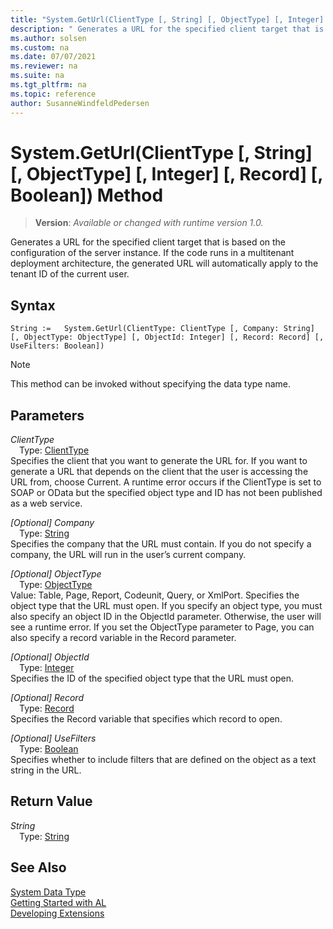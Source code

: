 ```yaml
---
title: "System.GetUrl(ClientType [, String] [, ObjectType] [, Integer] [, Record] [, Boolean]) Method"
description: " Generates a URL for the specified client target that is based on the configuration of the server instance."
ms.author: solsen
ms.custom: na
ms.date: 07/07/2021
ms.reviewer: na
ms.suite: na
ms.tgt_pltfrm: na
ms.topic: reference
author: SusanneWindfeldPedersen
---
```

[//]: # (START>DO_NOT_EDIT)
[//]: # (IMPORTANT:Do not edit any of the content between here and the END>DO_NOT_EDIT.)
[//]: # (Any modifications should be made in the .xml files in the ModernDev repo.)
# System.GetUrl(ClientType [, String] [, ObjectType] [, Integer] [, Record] [, Boolean]) Method
> **Version**: _Available or changed with runtime version 1.0._

 Generates a URL for the specified client target that is based on the configuration of the server instance. If the code runs in a multitenant deployment architecture, the generated URL will automatically apply to the tenant ID of the current user.


## Syntax
```AL
String :=   System.GetUrl(ClientType: ClientType [, Company: String] [, ObjectType: ObjectType] [, ObjectId: Integer] [, Record: Record] [, UseFilters: Boolean])
```
> [!NOTE]
> This method can be invoked without specifying the data type name.
## Parameters
*ClientType*  
&emsp;Type: [ClientType](../clienttype/clienttype-option.md)  
Specifies the client that you want to generate the URL for. If you want to generate a URL that depends on the client that the user is accessing the URL from, choose Current. A runtime error occurs if the ClientType is set to SOAP or OData but the specified object type and ID has not been published as a web service.
        
*[Optional] Company*  
&emsp;Type: [String](/dynamics365/business-central/dev-itpro/developer/methods-auto/text/text-data-type)  
Specifies the company that the URL must contain. If you do not specify a company, the URL will run in the user’s current company.
        
*[Optional] ObjectType*  
&emsp;Type: [ObjectType](../objecttype/objecttype-option.md)  
Value: Table, Page, Report, Codeunit, Query, or XmlPort. Specifies the object type that the URL must open. If you specify an object type, you must also specify an object ID in the ObjectId parameter. Otherwise, the user will see a runtime error. If you set the ObjectType parameter to Page, you can also specify a record variable in the Record parameter.
          
*[Optional] ObjectId*  
&emsp;Type: [Integer](../integer/integer-data-type.md)  
Specifies the ID of the specified object type that the URL must open.
        
*[Optional] Record*  
&emsp;Type: [Record](../record/record-data-type.md)  
Specifies the Record variable that specifies which record to open.
        
*[Optional] UseFilters*  
&emsp;Type: [Boolean](../boolean/boolean-data-type.md)  
Specifies whether to include filters that are defined on the object as a text string in the URL.
        


## Return Value
*String*  
&emsp;Type: [String](/dynamics365/business-central/dev-itpro/developer/methods-auto/text/text-data-type)  



[//]: # (IMPORTANT: END>DO_NOT_EDIT)
## See Also
[System Data Type](system-data-type.md)  
[Getting Started with AL](../../devenv-get-started.md)  
[Developing Extensions](../../devenv-dev-overview.md)